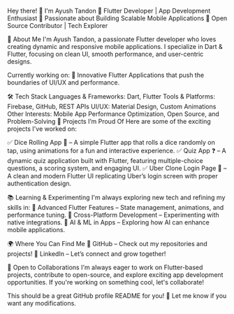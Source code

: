Hey there! 👋 I'm Ayush Tandon
🚀 Flutter Developer | App Development Enthusiast
📱 Passionate about Building Scalable Mobile Applications
💼 Open Source Contributor | Tech Explorer

🚀 About Me
I'm Ayush Tandon, a passionate Flutter developer who loves creating dynamic and responsive mobile applications. I specialize in Dart & Flutter, focusing on clean UI, smooth performance, and user-centric designs.

Currently working on:
📱 Innovative Flutter Applications that push the boundaries of UI/UX and performance.

🛠️ Tech Stack
Languages & Frameworks: Dart, Flutter
Tools & Platforms: Firebase, GitHub, REST APIs
UI/UX: Material Design, Custom Animations
Other Interests: Mobile App Performance Optimization, Open Source, and Problem-Solving
🚀 Projects I’m Proud Of
Here are some of the exciting projects I've worked on:

✅ Dice Rolling App 🎲 – A simple Flutter app that rolls a dice randomly on tap, using animations for a fun and interactive experience.
✅ Quiz App ❓ – A dynamic quiz application built with Flutter, featuring multiple-choice questions, a scoring system, and engaging UI.
✅ Uber Clone Login Page 🚖 – A clean and modern Flutter UI replicating Uber’s login screen with proper authentication design.

📚 Learning & Experimenting
I'm always exploring new tech and refining my skills in:
🔹 Advanced Flutter Features – State management, animations, and performance tuning.
🔹 Cross-Platform Development – Experimenting with native integrations.
🔹 AI & ML in Apps – Exploring how AI can enhance mobile applications.

🌍 Where You Can Find Me
🔗 GitHub – Check out my repositories and projects!
🔗 LinkedIn – Let’s connect and grow together!


👀 Open to Collaborations
I'm always eager to work on Flutter-based projects, contribute to open-source, and explore exciting app development opportunities. If you're working on something cool, let's collaborate!

This should be a great GitHub profile README for you! 🚀 Let me know if you want any modifications.
